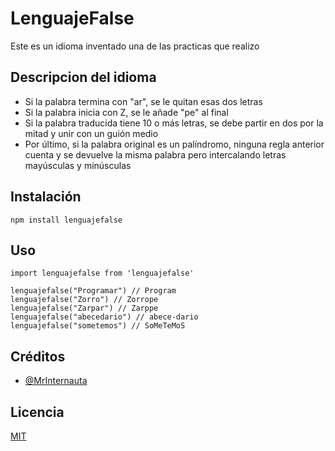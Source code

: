 # LenguajeFalse
Este es un idioma inventado una de las practicas que realizo

## Descripcion del idioma
- Si la palabra termina con "ar", se le quitan esas dos letras
- Si la palabra inicia con Z, se le añade "pe" al final
- Si la palabra traducida tiene 10 o más letras, se debe partir en dos por la mitad y unir con un guión medio
- Por último, si la palabra original es un palíndromo, ninguna regla anterior cuenta y se devuelve la misma palabra pero intercalando letras mayúsculas y minúsculas

## Instalación
```
npm install lenguajefalse
```
## Uso
```
import lenguajefalse from 'lenguajefalse'

lenguajefalse("Programar") // Program
lenguajefalse("Zorro") // Zorrope
lenguajefalse("Zarpar") // Zarppe
lenguajefalse("abecedario") // abece-dario
lenguajefalse("sometemos") // SoMeTeMoS
```

## Créditos
- [@MrInternauta](https://twitter.com/mrinternauta)

## Licencia
[MIT](https://opensource.org/licenses/MIT)
